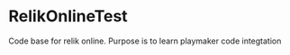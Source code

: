 RelikOnlineTest
===============

Code base for relik online. Purpose is to learn playmaker code integtation
